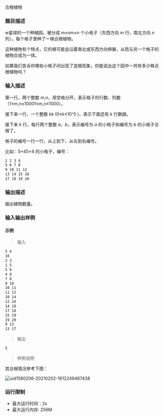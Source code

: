 合根植物

### 题目描述

w星球的一个种植园，被分成 m×n*m*×*n* 个小格子（东西方向 *m* 行，南北方向 *n* 列）。每个格子里种了一株合根植物。

这种植物有个特点，它的根可能会沿着南北或东西方向伸展，从而与另一个格子的植物合成为一体。

如果我们告诉你哪些小格子间出现了连根现象，你能说出这个园中一共有多少株合根植物吗？

### 输入描述

第一行，两个整数 *m*,*n*，用空格分开，表示格子的行数、列数（1≤m,n≤10001≤*m*,*n*≤1000）。

接下来一行，一个整数 k*k* (0≤*k*≤10^5 )，表示下面还有 *k* 行数据。

接下来 *k* 行，每行两个整数 *a*，*b*，表示编号为 *a* 的小格子和编号为 *b* 的小格子合根了。

格子的编号一行一行，从上到下，从左到右编号。

比如：5×45×4 的小格子，编号：

```txt
1 2 3 4
5 6 7 8
9 10 11 12
13 14 15 16
17 18 19 20
```

### 输出描述

输出植物数量。

### 输入输出样例

#### 示例

> 输入

```txt
5 4
16
2 3
1 5
5 9
4 8
7 8
9 10
10 11
11 12
10 14
12 16
14 18
17 18
15 19
19 20
9 13
13 17
```

> 输出

```txt
5
```

> 样例说明

其合根情况参考下图：

![uid1580206-20210202-1612249467438](C:\Users\26705\Desktop\IDE\TsingPig蓝桥杯py速成\数据结构\uid1580206-20210202-1612249467438.png)

### 运行限制

- 最大运行时间：2s
- 最大运行内存: 256M